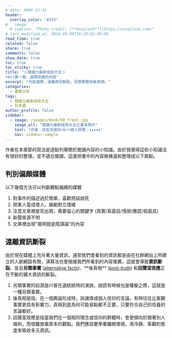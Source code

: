 ```yaml
---
# date: 9999-12-31
header:
  overlay_color: "#333"
#   image: 
  # caption: "Photo credit: [**Unsplash**](https://unsplash.com)"
# last_modified_at: 2016-03-09T16:20:02-05:00
read_time: true
related: false
share: true
comments: false
show_date: true
toc: true
toc_sticky: true
title: "＜閱讀力最新技術大全＞
<br>第一章、選擇該讀的內容"
excerpt: "內容選擇，遠離資訊斷裂、另類事實與後真相。"
categories:
  - 書籍分享
tags:
  - 閱讀力最新技術大全
  - 日本書
author_profile: false
sidebar:
  - image: /images/Book/00_front.jpg
    image_alt: "閱讀力最新技術大全之書本照片"
    text: "作者：佐佐木俊尚<br>個人評價：★★★★★"
    nav: sidebar-sample
---
```

作者在本章節的寫法是逐點列舉關於閱讀內容的小知識。由於我覺得這些小知識沒有很好的整理，並不適合閱讀，這邊把書中的內容做揀選和整理成以下兩點。

## 判別偏頗媒體
以下幾個方法可以判斷觀點偏頗的媒體
1. 對事件的描述過於簡單，喜歡把話說死
2. 把某人當成壞人，煽動對立情緒
3. 注意文章裡是否出現，需要留心的關鍵字 (真實/真面目/懦弱/撒謊/假面具)
4. 新聞來源不明
5. 文章裡出現"擺明就是陰謀論"的內容

## 遠離資訊斷裂
由於現在媒體上充斥著大量資訊，通常我們會看到的資訊都是由在社群網站上所建立的人脈網路有關，演算法也會根據我們所看到的內容推薦，這就會導致**資訊斷裂**。並且**另類事實** ([alternative facts](https://en.wikipedia.org/wiki/Alternative_facts#:~:text=Alternative%20facts%3F%20...,to%20make%20her%20look%20ridiculous.))、**後真相** ([post-truth](https://en.wikipedia.org/wiki/Post-truth)) 和**回聲室效應**正在不斷的擴大資訊的斷裂。

1. 另類事實的起源是川普在選統統時的演說，說謊有時候也是權衡之際，這就是一種另類事實。
2. 後真相是指，在一個輿論形成時，訴諸情或個人信仰的言論，有時往往比客觀事實更具有影響力。真相到底為何可能易點都不正要，只要符合自己的信養的言論都好。
3. 回聲室效應是指當我們在一個相同理念或信仰的群體時，會更傾向於跟著別人唱和，而很難放棄原本的觀點。我們應該要學著離開環境，用冷靜、客觀的態度來吸收多元資訊。


